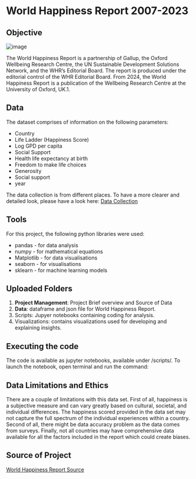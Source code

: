 # **World Happiness Report 2007-2023**

## Objective
![image](https://github.com/datcaodo/WHR/assets/167109605/82017ac1-62b7-4dcd-9870-0953ee1cb3e9)

The World Happiness Report is a partnership of Gallup, the Oxford Wellbeing Research Centre, the UN Sustainable Development Solutions Network, and the WHR’s Editorial Board. 
The report is produced under the editorial control of the WHR Editorial Board. From 2024, the World Happiness Report is a publication of the Wellbeing Research Centre at the University of Oxford, UK.1.

## Data
The dataset comprises of information on the following parameters:

  - Country
  - Life Ladder (Happiness Score)
  - Log GPD per capita
  - Social Support
  - Health life expectancy at birth
  - Freedom to make life choices
  - Generosity
  - Social support
  - year

The data collection is from different places. To have a more clearer and detailed look, please have a look here: 
[Data Collection](https://happiness-report.s3.amazonaws.com/2024/Ch2+Appendix.pdf)

## Tools 
For this project, the following python libraries were used:
  - pandas - for data analysis
  - numpy - for mathematical equations
  - Matplotlib - for data visualisations
  - seaborn - for visualisations
  - sklearn - for machine learning models

## Uploaded Folders
  1. **Project Management**: Project Brief overview and Source of Data
  2. **Data**: dataframe and json file for World Happiness Report. 
  3. Scripts: Jupyer notebooks containing coding for analysis.
  4. Visualizations: contains visualizations used for developing and explaining insights.

## Executing the code 

The code is available as jupyter notebooks, available under /scripts/.
To launch the notebook, open terminal and run the command: 

## Data Limitations and Ethics 

There are a couple of limitations with this data set. 
First of all, happiness is a subjective measure and can vary greatly based on cultural, societal, and individual differences. The happiness scored provided in the data set may not capture the full spectrum of the individual experiences within a country. 
Second of all, there might be data accuracy problem as the data comes from surveys. 
Finally, not all countries may have comprehensive data available for all the factors included in the report which could create biases.

## Source of Project
[World Happiness Report Source](https://worldhappiness.report/about/)

